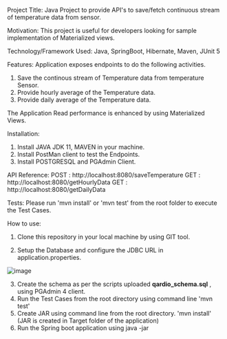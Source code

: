Project Title:
Java Project to provide API's to save/fetch continuous stream of temperature data from sensor. 

Motivation:
This project is useful for developers looking for sample implementation of Materialized views.

Technology/Framework Used: Java, SpringBoot, Hibernate, Maven, JUnit 5

Features:
Application exposes endpoints to do the following activities. 
1. Save the continous stream of Temperature data from temperature Sensor.
2. Provide hourly average of the Temperature data.
3. Provide daily average of the Temperature data.

The Application Read performance is enhanced by using Materialized Views.

Installation:

1. Install JAVA JDK 11, MAVEN in your machine.
2. Install PostMan client to test the Endpoints.
3. Install POSTGRESQL and PGAdmin Client.

API Reference:
POST : http://localhost:8080/saveTemperature
GET  : http://localhost:8080/getHourlyData 
GET  : http://localhost:8080/getDailyData


Tests:
Please run 'mvn install' or 'mvn test' from the root folder to execute the Test Cases. 

How to use:

1. Clone this repository in your local machine by using GIT tool.

2. Setup the Database and configure the JDBC URL in application.properties.

![image](https://user-images.githubusercontent.com/91427581/134825829-dae2de6b-f6ae-4334-add9-b94ed82d5634.png)

3. Create the schema as per the scripts uploaded **qardio_schema.sql** , using PGAdmin 4 client.
4. Run the Test Cases from the root directory using command line 'mvn test'
5. Create JAR using command line from the root directory. 'mvn install' (JAR is created in Target folder of the application)
6. Run the Spring boot application using java -jar <jarname>

